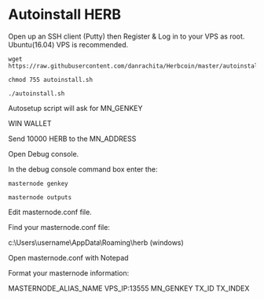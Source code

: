 # Autoinstall HERB

Open up an SSH client (Putty) then Register & Log in to your VPS as root. Ubuntu(16.04) VPS is recommended.
```
wget https://raw.githubusercontent.com/danrachita/Herbcoin/master/autoinstall.sh 
```
```
chmod 755 autoinstall.sh
```
```
./autoinstall.sh
```
Autosetup script will ask for MN_GENKEY

WIN WALLET

Send 10000 HERB to the MN_ADDRESS

Open Debug console.

In the debug console command box enter the:

```
masternode genkey
```
```
masternode outputs
```


Edit masternode.conf file.

Find your masternode.conf file:

c:\Users\username\AppData\Roaming\herb (windows)

Open masternode.conf with Notepad

Format your masternode information:

MASTERNODE_ALIAS_NAME VPS_IP:13555 MN_GENKEY TX_ID TX_INDEX
